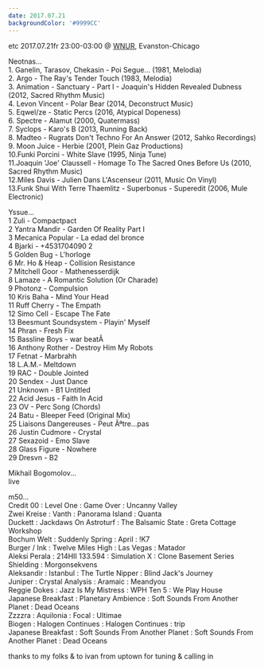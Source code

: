 ```yaml
---
date: 2017.07.21
backgroundColor: '#9999CC'
---
```


etc 2017.07.21fr 23:00-03:00 @ [WNUR](http://www.wnur.org/), Evanston-Chicago  

Neotnas...  
1\. Ganelin, Tarasov, Chekasin - Poi Segue... (1981, Melodia)  
2\. Argo - The Ray's Tender Touch (1983, Melodia)  
3\. Animation - Sanctuary - Part I - Joaquin's Hidden Revealed Dubness (2012, Sacred Rhythm Music)  
4\. Levon Vincent - Polar Bear (2014, Deconstruct Music)  
5\. Eqwel/ze - Static Percs (2016, Atypical Dopeness)  
6\. Spectre - Alamut (2000, Quatermass)  
7\. Syclops - Karo's B (2013, Running Back)  
8\. Madteo - Rugrats Don't Techno For An Answer (2012, Sahko Recordings)  
9\. Moon Juice - Herbie (2001, Plein Gaz Productions)  
10.Funki Porcini - White Slave (1995, Ninja Tune)  
11.Joaquin 'Joe' Claussell - Homage To The Sacred Ones Before Us (2010, Sacred Rhythm Music)  
12.Miles Davis - Julien Dans L'Ascenseur (2011, Music On Vinyl)  
13.Funk Shui With Terre Thaemlitz - Superbonus - Superedit (2006, Mule Electronic)  

Yssue...  
1 Zuli - Compactpact  
2 Yantra Mandir - Garden Of Reality Part I  
3 Mecanica Popular - La edad del bronce  
4 Bjarki - +4531704090 2  
5 Golden Bug - L'horloge  
6 Mr. Ho & Heap - Collision Resistance  
7 Mitchell Goor - Mathenesserdijk  
8 Lamaze - A Romantic Solution (Or Charade)  
9 Photonz - Compulsion  
10 Kris Baha - Mind Your Head  
11 Ruff Cherry - The Empath  
12 Simo Cell - Escape The Fate  
13 Beesmunt Soundsystem - Playin' Myself  
14 Phran - Fresh Fix  
15 Bassline Boys - war beatÂ  
16 Anthony Rother - Destroy Him My Robots  
17 Fetnat - Marbrahh  
18 L.A.M.- Meltdown  
19 RAC - Double Jointed  
20 Sendex - Just Dance  
21 Unknown - B1 Untitled  
22 Acid Jesus - Faith In Acid  
23 OV - Perc Song (Chords)  
24 Batu - Bleeper Feed (Original Mix)  
25 Liaisons Dangereuses - Peut Ãªtre...pas  
26 Justin Cudmore - Crystal  
27 Sexazoid - Emo Slave  
28 Glass Figure - Nowhere  
29 Dresvn - B2

Mikhail Bogomolov...  
live  

m50...  
Credit 00 : Level One : Game Over : Uncanny Valley  
Zwei Kreise : Vanth : Panorama Island : Quanta  
Duckett : Jackdaws On Astroturf : The Balsamic State : Greta Cottage Workshop  
Bochum Welt : Suddenly Spring : April : !K7  
Burger / Ink : Twelve Miles High : Las Vegas : Matador  
Aleksi Perala : 214HII 133.594 : Simulation X : Clone Basement Series  
Shielding : Morgonsekvens  
Aleksandir : Istanbul : The Turtle Nipper : Blind Jack's Journey  
Juniper : Crystal Analysis : Aramaic : Meandyou  
Reggie Dokes : Jazz Is My Mistress : WPH Ten 5 : We Play House  
Japanese Breakfast : Planetary Ambience : Soft Sounds From Another Planet : Dead Oceans  
Zzzzra : Aquilonia : Focal : Ultimae  
Biogen : Halogen Continues : Halogen Continues : trip  
Japanese Breakfast : Soft Sounds From Another Planet : Soft Sounds From Another Planet : Dead Oceans  


thanks to my folks & to ivan from uptown for tuning & calling in